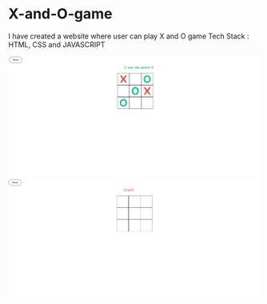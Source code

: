# X-and-O-game

I have created a website where user can play X and O game
Tech Stack : HTML, CSS and JAVASCRIPT

![Screenshot Description](screenshots/1.png)
![Screenshot Description](screenshots/2.png)
